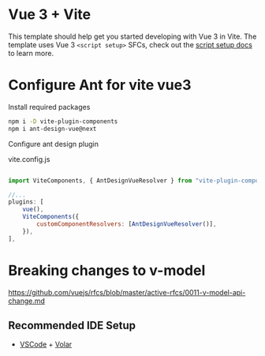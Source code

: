 # Vue 3 + Vite

This template should help get you started developing with Vue 3 in Vite. The template uses Vue 3 `<script setup>` SFCs, check out the [script setup docs](https://v3.vuejs.org/api/sfc-script-setup.html#sfc-script-setup) to learn more.

# Configure Ant for vite vue3
Install required packages
```bash
npm i -D vite-plugin-components
npm i ant-design-vue@next
```

Configure ant design plugin

vite.config.js
```javascript

import ViteComponents, { AntDesignVueResolver } from "vite-plugin-components";

//...
plugins: [
    vue(),
    ViteComponents({
        customComponentResolvers: [AntDesignVueResolver()],
    }),
],
```

# Breaking changes to v-model
https://github.com/vuejs/rfcs/blob/master/active-rfcs/0011-v-model-api-change.md


## Recommended IDE Setup

- [VSCode](https://code.visualstudio.com/) + [Volar](https://marketplace.visualstudio.com/items?itemName=johnsoncodehk.volar)
